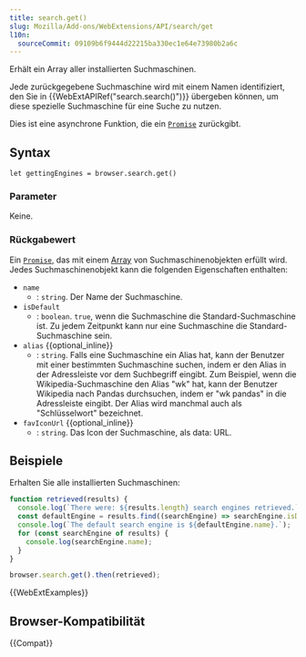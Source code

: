 ```yaml
---
title: search.get()
slug: Mozilla/Add-ons/WebExtensions/API/search/get
l10n:
  sourceCommit: 09109b6f9444d22215ba330ec1e64e73980b2a6c
---
```


Erhält ein Array aller installierten Suchmaschinen.

Jede zurückgegebene Suchmaschine wird mit einem Namen identifiziert, den Sie in {{WebExtAPIRef("search.search()")}} übergeben können, um diese spezielle Suchmaschine für eine Suche zu nutzen.

Dies ist eine asynchrone Funktion, die ein [`Promise`](/de/docs/Web/JavaScript/Reference/Global_Objects/Promise) zurückgibt.

## Syntax

```js-nolint
let gettingEngines = browser.search.get()
```

### Parameter

Keine.

### Rückgabewert

Ein [`Promise`](/de/docs/Web/JavaScript/Reference/Global_Objects/Promise), das mit einem [Array](/de/docs/Web/JavaScript/Reference/Global_Objects/Array) von Suchmaschinenobjekten erfüllt wird. Jedes Suchmaschinenobjekt kann die folgenden Eigenschaften enthalten:

- `name`
  - : `string`. Der Name der Suchmaschine.
- `isDefault`
  - : `boolean`. `true`, wenn die Suchmaschine die Standard-Suchmaschine ist. Zu jedem Zeitpunkt kann nur eine Suchmaschine die Standard-Suchmaschine sein.
- `alias` {{optional_inline}}
  - : `string`. Falls eine Suchmaschine ein Alias hat, kann der Benutzer mit einer bestimmten Suchmaschine suchen, indem er den Alias in der Adressleiste vor dem Suchbegriff eingibt. Zum Beispiel, wenn die Wikipedia-Suchmaschine den Alias "wk" hat, kann der Benutzer Wikipedia nach Pandas durchsuchen, indem er "wk pandas" in die Adressleiste eingibt. Der Alias wird manchmal auch als "Schlüsselwort" bezeichnet.
- `favIconUrl` {{optional_inline}}
  - : `string`. Das Icon der Suchmaschine, als data: URL.

## Beispiele

Erhalten Sie alle installierten Suchmaschinen:

```js
function retrieved(results) {
  console.log(`There were: ${results.length} search engines retrieved.`);
  const defaultEngine = results.find((searchEngine) => searchEngine.isDefault);
  console.log(`The default search engine is ${defaultEngine.name}.`);
  for (const searchEngine of results) {
    console.log(searchEngine.name);
  }
}

browser.search.get().then(retrieved);
```

{{WebExtExamples}}

## Browser-Kompatibilität

{{Compat}}
